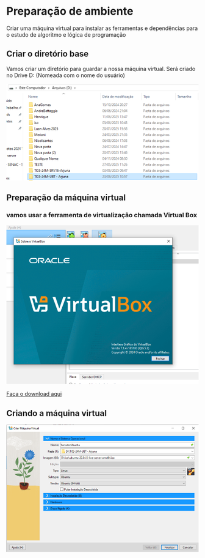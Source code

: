 # Preparação de ambiente
Criar uma máquina virtual para instalar as ferramentas e dependências para o estudo de algoritmo e lógica de programação

## Criar o diretório base
Vamos criar um diretório para guardar a nossa máquina virtual. Será criado no Drive D: (Nomeada com o nome do usuário)

<img src="criar-diretorio-d.png">

## Preparação da máquina virtual
### vamos usar a ferramenta de virtualização chamada Virtual Box
<img src="tela -virtualbox.png">

<a href="https://www.virtualbox.org/wiki/Downloads"> Faça o download aqui </a>


## Criando a máquina virtual

<img src="nova-maquina-virtual.png">
